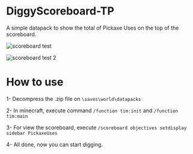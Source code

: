 
# DiggyScoreboard-TP
A simple datapack to show the total of Pickaxe Uses on the top of the scoreboard.

![scoreboard test](https://github.com/user-attachments/assets/b2abcc3a-b9a8-4c4c-9275-459f7394ff6e)

![scoreboard test 2](https://github.com/user-attachments/assets/e64214ed-43aa-48a1-8912-79d38d93bf7e)

# How to use

1- Decompress the .zip file on ``\saves\world\datapacks``

2- In minecraft, execute command ``/function tim:init`` and ``/function tim:main``

3- For view the scoreboard, execute ``/scoreboard objectives setdisplay sidebar PickaxeUses``

4- All done, now you can start digging.

